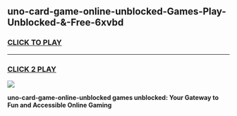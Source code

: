 
## uno-card-game-online-unblocked-Games-Play-Unblocked-&-Free-6xvbd
<h3>
<a href="https://premium76.site?title=uno-card-game-online-unblocked&ref=24A">CLICK TO PLAY</a></h3>
<hr>

<h3>
<a href="https://premium76.site?title=uno-card-game-online-unblocked&ref=24A">CLICK 2 PLAY</a>
  
</h3>

<a href="https://premium76.site?title=uno-card-game-online-unblocked&ref=24A"><img src="https://clearcache.store/games.png"></a>


**uno-card-game-online-unblocked games unblocked: Your Gateway to Fun and Accessible Online Gaming**
